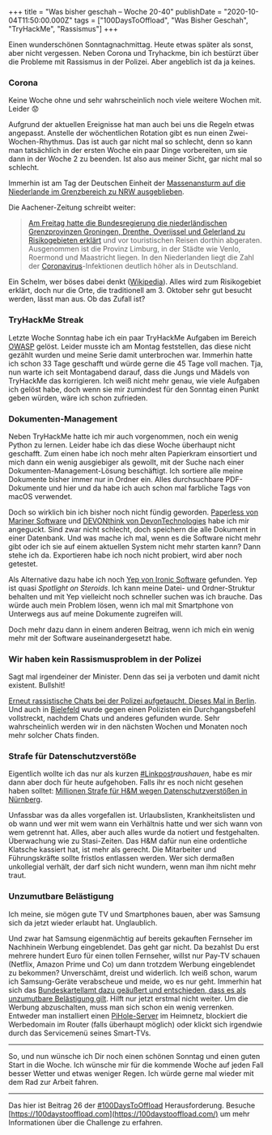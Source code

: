 +++
title = "Was bisher geschah – Woche 20-40"
publishDate = "2020-10-04T11:50:00.000Z"
tags = ["100DaysToOffload", "Was Bisher Geschah", "TryHackMe", "Rassismus"]
+++

Einen wunderschönen Sonntagnachmittag. Heute etwas später als sonst, aber nicht vergessen. Neben Corona und Tryhackme, bin ich bestürzt über die Probleme mit Rassismus in der Polizei. Aber angeblich ist da ja keines.

<!--more-->

### Corona

Keine Woche ohne und sehr wahrscheinlich noch viele weitere Wochen mit. Leider 😟

Aufgrund der aktuellen Ereignisse hat man auch bei uns die Regeln etwas angepasst. Anstelle der wöchentlichen Rotation gibt es nun einen Zwei-Wochen-Rhythmus. Das ist auch gar nicht mal so schlecht, denn so kann man tatsächlich in der ersten Woche ein paar Dinge vorbereiten, um sie dann in der Woche 2 zu beenden. Ist also aus meiner Sicht, gar nicht mal so schlecht.

Immerhin ist am Tag der Deutschen Einheit der [Massenansturm auf die Niederlande im Grenzbereich zu NRW ausgeblieben](https://www.aachener-zeitung.de/nrw-region/niederlande/deutsche-meiden-niederlande-am-tag-der-deutschen-einheit_aid-53832837).

Die Aachener-Zeitung schreibt weiter:

> [Am Freitag hatte die Bundesregierung die niederländischen Grenzprovinzen Groningen, Drenthe, Overijssel und Gelerland zu Risikogebieten erklärt](https://www.aachener-zeitung.de/nrw-region/niederlande/grosse-teile-der-niederlande-zu-corona-risikogebieten-erklaert_aid-53795869) und vor touristischen Reisen dorthin abgeraten. Ausgenommen ist die Provinz Limburg, in der Städte wie Venlo, Roermond und Maastricht liegen. In den Niederlanden liegt die Zahl der [Coronavirus](https://www.aachener-zeitung.de/thema/coronavirus/)-Infektionen deutlich höher als in Deutschland.

Ein Schelm, wer böses dabei denkt ([Wikipedia](https://de.wikipedia.org/wiki/Honi_soit_qui_mal_y_pense)). Alles wird zum Risikogebiet erklärt, doch nur die Orte, die traditionell am 3. Oktober sehr gut besucht werden, lässt man aus. Ob das Zufall ist?

### TryHackMe Streak

Letzte Woche Sonntag habe ich ein paar TryHackMe Aufgaben im Bereich [OWASP](https://owasp.org/) gelöst. Leider musste ich am Montag feststellen, das diese nicht gezählt wurden und meine Serie damit unterbrochen war. Immerhin hatte ich schon 33 Tage geschafft und würde gerne die 45 Tage voll machen. Tja, nun warte ich seit Montagabend darauf, dass die Jungs und Mädels von TryHackMe das korrigieren. Ich weiß nicht mehr genau, wie viele Aufgaben ich gelöst habe, doch wenn sie mir zumindest für den Sonntag einen Punkt geben würden, wäre ich schon zufrieden.

### Dokumenten-Management

Neben TryHackMe hatte ich mir auch vorgenommen, noch ein wenig Python zu lernen. Leider habe ich das diese Woche überhaupt nicht geschafft. Zum einen habe ich noch mehr alten Papierkram einsortiert und mich dann ein wenig ausgiebiger als gewollt, mit der Suche nach einer Dokumenten-Management-Lösung beschäftigt. Ich sortiere alle meine Dokumente bisher immer nur in Ordner ein. Alles durchsuchbare PDF-Dokumente und hier und da habe ich auch schon mal farbliche Tags von macOS verwendet.

Doch so wirklich bin ich bisher noch nicht fündig geworden. [Paperless von Mariner Software](https://marinersoftware.com/product/paperless/) und [DEVONthink von DevonTechnologies](https://www.devontechnologies.com/) habe ich mir angeguckt. Sind zwar nicht schlecht, doch speichern die alle Dokument in einer Datenbank. Und was mache ich mal, wenn es die Software nicht mehr gibt oder ich sie auf einem aktuellen System nicht mehr starten kann? Dann stehe ich da. Exportieren habe ich noch nicht probiert, wird aber noch getestet.

Als Alternative dazu habe ich noch [Yep von Ironic Software](https://ironicsoftware.com/yep/) gefunden. Yep ist quasi *Spotlight on Steroids*. Ich kann meine Datei- und Ordner-Struktur behalten und mit Yep vielleicht noch schneller suchen was ich brauche. Das würde auch mein Problem lösen, wenn ich mal mit Smartphone von Unterwegs aus auf meine Dokumente zugreifen will.

Doch mehr dazu dann in einem anderen Beitrag, wenn ich mich ein wenig mehr mit der Software auseinandergesetzt habe.

### Wir haben kein Rassismusproblem in der Polizei

Sagt mal irgendeiner der Minister. Denn das sei ja verboten und damit nicht existent. Bullshit!

[Erneut rassistische Chats bei der Polizei aufgetaucht. Dieses Mal in Berlin](https://www.tagesschau.de/investigativ/monitor/polizei-chat-rassismus-101.html). Und auch in [Bielefeld](https://rp-online.de/nrw/panorama/rechtsextremistische-chatgruppen-durchsuchungsbefehl-gegen-bielefelder-polizeibeamten-vollstreckt_aid-53686417) wurde gegen einen Polizisten ein Durchgangsbefehl vollstreckt, nachdem Chats und anderes gefunden wurde. Sehr wahrscheinlich werden wir in den nächsten Wochen und Monaten noch mehr solcher Chats finden.

### Strafe für Datenschutzverstöße

Eigentlich wollte ich das nur als kurzen [#Linkpost](https://blog.zn80.net/tag:Linkpost)*raushauen*, habe es mir dann aber doch für heute aufgehoben. Falls ihr es noch nicht gesehen haben solltet: [Millionen Strafe für H&M wegen Datenschutzverstößen in Nürnberg](https://www.heise.de/news/DSGVO-Deutsche-Rekordbusse-von-35-3-Millionen-Euro-gegen-H-M-4917437.html).

Unfassbar was da alles vorgefallen ist. Urlaubslisten, Krankheitslisten und ob wann und wer mit wem wann ein Verhältnis hatte und wer sich wann von wem getrennt hat. Alles, aber auch alles wurde da notiert und festgehalten. Überwachung wie zu Stasi-Zeiten. Das H&M dafür nun eine ordentliche Klatsche kassiert hat, ist mehr als gerecht. Die Mitarbeiter und Führungskräfte sollte fristlos entlassen werden. Wer sich dermaßen unkollegial verhält, der darf sich nicht wundern, wenn man ihm nicht mehr traut.

### Unzumutbare Belästigung

Ich meine, sie mögen gute TV und Smartphones bauen, aber was Samsung sich da jetzt wieder erlaubt hat. Unglaublich.

Und zwar hat Samsung eigenmächtig auf bereits gekauften Fernseher im Nachhinein Werbung eingeblendet. Das geht gar nicht. Da bezahlst Du erst mehrere hundert Euro für einen tollen Fernseher, willst nur Pay-TV schauen (Netflix, Amazon Prime und Co) um dann trotzdem Werbung eingeblendet zu bekommen? Unverschämt, dreist und widerlich. Ich weiß schon, warum ich Samsung-Geräte verabscheue und meide, wo es nur geht. Immerhin hat sich das [Bundeskartellamt dazu geäußert und entschieden, dass es als unzumutbare Belästigung gilt](https://www.ifun.de/bundeskartellamt-samsungs-tv-reklame-unzumutbare-belaestigung-160327/). Hilft nur jetzt erstmal nicht weiter. Um die Werbung abzuschalten, muss man sich schon ein wenig verrenken. Entweder man installiert einen [PiHole-Server](https://pi-hole.net/) im Heimnetz, blockiert die Werbedomain im Router (falls überhaupt möglich) oder klickt sich irgendwie durch das Servicemenü seines Smart-TVs.

---

So, und nun wünsche ich Dir noch einen schönen Sonntag und einen guten Start in die Woche. Ich wünsche mir für die kommende Woche auf jeden Fall besser Wetter und etwas weniger Regen. Ich würde gerne mal wieder mit dem Rad zur Arbeit fahren.

---

Das hier ist Beitrag 26 der [#100DaysToOffload](/tag/100DaysToOffload) Herausforderung. Besuche [https://100daystooffload.com](https://100daystooffload.com/) um mehr Informationen über die Challenge zu erfahren.
